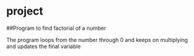 # project
##Program to find factorial of a number

The program loops from the number through 0 and keeps on multiplying and updates the final variable
